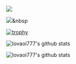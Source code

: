 

<a href="https://www.instagram.com/gyu_1_gyu/" target="_blank"><img src="https://img.shields.io/badge/SNS-E4405F?style=flat-square&logo=instagram&logoColor=white"/></a>

<img src="https://img.shields.io/badge/Python-3766AB?style=flat-square&logo=Python&logoColor=white"/></a>&nbsp

[![trophy](https://github-profile-trophy.vercel.app/?username=lovaoi777)](https://github.com/ryo-ma/github-profile-trophy)


![lovaoi777's github stats](https://github-readme-stats.vercel.app/api?username=lovaoi777&show_icons=true)

![lovaoi777's github stats](https://github-readme-stats.vercel.app/api/top-langs/?username=lovaoi777&show_icons=true&hide_border=true&title_color=004386&icon_color=004386&layout=compact)
